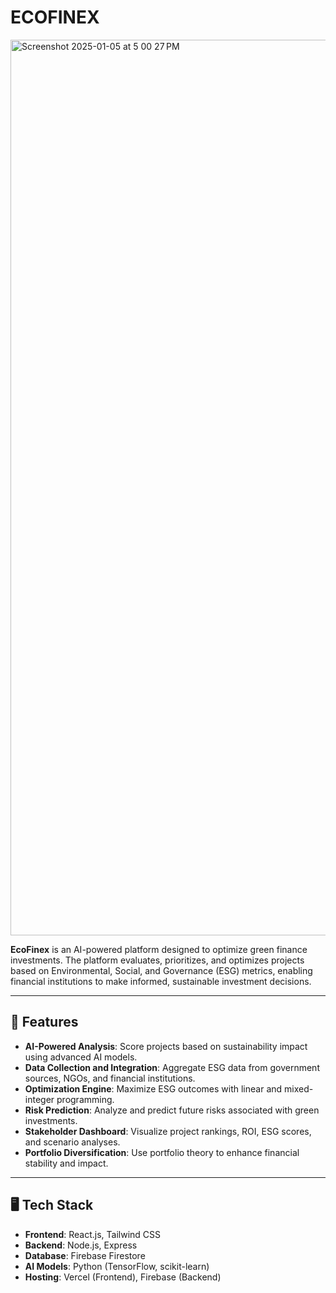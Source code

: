 # ECOFINEX



<img width="1433" alt="Screenshot 2025-01-05 at 5 00 27 PM" src="https://github.com/user-attachments/assets/4479bc8b-0b8e-40cd-aa1b-c0eadce7c5de" />

**EcoFinex** is an AI-powered platform designed to optimize green finance investments. The platform evaluates, prioritizes, and optimizes projects based on Environmental, Social, and Governance (ESG) metrics, enabling financial institutions to make informed, sustainable investment decisions.

---

## 🌟 Features

- **AI-Powered Analysis**: Score projects based on sustainability impact using advanced AI models.
- **Data Collection and Integration**: Aggregate ESG data from government sources, NGOs, and financial institutions.
- **Optimization Engine**: Maximize ESG outcomes with linear and mixed-integer programming.
- **Risk Prediction**: Analyze and predict future risks associated with green investments.
- **Stakeholder Dashboard**: Visualize project rankings, ROI, ESG scores, and scenario analyses.
- **Portfolio Diversification**: Use portfolio theory to enhance financial stability and impact.

---

## 🖥️ Tech Stack

- **Frontend**: React.js, Tailwind CSS
- **Backend**: Node.js, Express
- **Database**: Firebase Firestore
- **AI Models**: Python (TensorFlow, scikit-learn)
- **Hosting**: Vercel (Frontend), Firebase (Backend)
